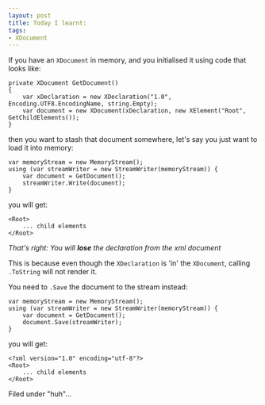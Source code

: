 ```yaml
---
layout: post
title: Today I learnt:
tags:
- XDocument
---
```



If you have an `XDocument` in memory, and you initialised it using code that looks like:

    private XDocument GetDocument()
    {
        var xDeclaration = new XDeclaration("1.0", Encoding.UTF8.EncodingName, string.Empty);
        var document = new XDocument(xDeclaration, new XElement("Root", GetChildElements());
    }

then you want to stash that document somewhere, let's say you just want to load it into memory:

    var memoryStream = new MemoryStream();
    using (var streamWriter = new StreamWriter(memoryStream)) {
        var document = GetDocument();
        streamWriter.Write(document);
    }

you will get:

    <Root>
        ... child elements
    </Root>


*That's right: You will **lose** the declaration from the xml document*


This is because even though the `XDeclaration` is 'in' the `XDocument`, calling `.ToString` will not render it.

You need to `.Save` the document to the stream instead:


    var memoryStream = new MemoryStream();
    using (var streamWriter = new StreamWriter(memoryStream)) {
        var document = GetDocument();
        document.Save(streamWriter);
    }

you will get:

    <?xml version="1.0" encoding="utf-8"?>
    <Root>
        ... child elements
    </Root>

Filed under "huh"...

